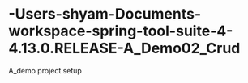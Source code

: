 # -Users-shyam-Documents-workspace-spring-tool-suite-4-4.13.0.RELEASE-A_Demo02_Crud
A_demo project setup
